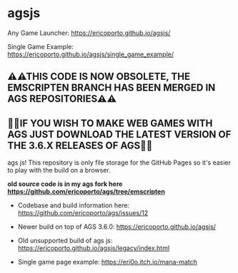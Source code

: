 # agsjs

Any Game Launcher: https://ericoporto.github.io/agsjs/

Single Game Example: https://ericoporto.github.io/agsjs/single_game_example/

## ⚠⚠THIS CODE IS NOW OBSOLETE, THE EMSCRIPTEN BRANCH HAS BEEN MERGED IN AGS REPOSITORIES⚠⚠

## 🚨🚨IF YOU WISH TO MAKE WEB GAMES WITH AGS JUST DOWNLOAD THE LATEST VERSION OF THE 3.6.X RELEASES OF AGS🚨🚨

ags js! This repository is only file storage for the GitHub Pages so it's easier to play with the build on a browser.

**old source code is in my ags fork here https://github.com/ericoporto/ags/tree/emscripten**

- Codebase and build information here: https://github.com/ericoporto/ags/issues/12

- Newer build on top of AGS 3.6.0: https://ericoporto.github.io/agsjs/

- Old unsupported build of ags js: https://ericoporto.github.io/agsjs/legacy/index.html

- Single game page example: https://eri0o.itch.io/mana-match
